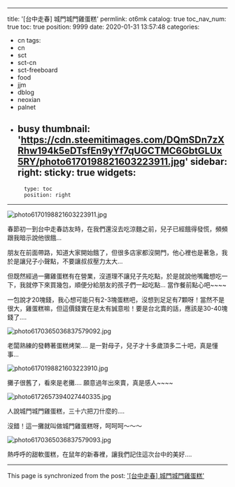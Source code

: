 
---
title: '[台中走春] 城門城門雞蛋糕'
permlink: ot6mk
catalog: true
toc_nav_num: true
toc: true
position: 9999
date: 2020-01-31 13:57:48
categories:
- cn
tags:
- cn
- sct
- sct-cn
- sct-freeboard
- food
- jjm
- dblog
- neoxian
- palnet
- busy
thumbnail: 'https://cdn.steemitimages.com/DQmSDn7zXRhw194k5eDTsfEn9yYf7qUGCTMC6GbtGLUx5RY/photo6170198821603223911.jpg'
sidebar:
    right:
        sticky: true
widgets:
    -
        type: toc
        position: right
---


![photo6170198821603223911.jpg](https://cdn.steemitimages.com/DQmSDn7zXRhw194k5eDTsfEn9yYf7qUGCTMC6GbtGLUx5RY/photo6170198821603223911.jpg)

春節初一到台中走春訪友時，在我們還沒去吃涼麵之前，兒子已經餓得發慌，頻頻跟我暗示說他很餓...

朋友在前面帶路，知道大家開始餓了，但很多店家都沒開門，他心裡也是著急，我於是讓兒子小聲點，不要讓叔叔壓力太大...

但既然經過一攤雞蛋糕有在營業，沒道理不讓兒子先吃點，於是就說他嘴饞想吃一下，我就停下來買幾包，順便分給朋友的孩子們一起吃點... 當作餐前點心吧~~~~

一包說才20塊錢，我心想可能只有2-3塊蛋糕吧，沒想到足足有7顆呀！當然不是很大，雞蛋糕嘛，但這價錢實在是太有誠意啦！要是台北賣的話，應該是30-40塊錢了....

![photo6170365036837579092.jpg](https://cdn.steemitimages.com/DQmfN4DJZuLaAM8GgDKWxTWqypDDDsC1W6LJddTrPPoGZYB/photo6170365036837579092.jpg)

老闆熟練的發轉著蛋糕烤架.... 是一對母子，兒子才十多歲頂多二十吧，真是懂事...

![photo6170198821603223910.jpg](https://cdn.steemitimages.com/DQmYkvCfJWRW15vmDeQhjjpmxDdudQxiUxwwdwinsAPfdGA/photo6170198821603223910.jpg)

攤子很舊了，看來是老攤.... 願意過年出來賣，真是感人~~~~

![photo6172657394027440335.jpg](https://cdn.steemitimages.com/DQmZtfZff2FmF1LZh3Whb4Eb14EMwupUXd2agZvSb1hhq1y/photo6172657394027440335.jpg)

人說城門城門雞蛋糕，三十六把刀什麼的....

沒錯！這一攤就叫做城門雞蛋糕呀，呵呵呵～～～

![photo6170365036837579093.jpg](https://cdn.steemitimages.com/DQmeFiFcSiMduxRNsGUHsazBrALTWx8rSV4Qa5caB4xyJf8/photo6170365036837579093.jpg)

熱呼呼的甜軟蛋糕，在鼠年的新春裡，讓我們記住這次台中的美好....

- - -

This page is synchronized from the post: ['[台中走春] 城門城門雞蛋糕'](https://steemit.com/@deanliu/ot6mk)
